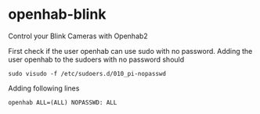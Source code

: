 # openhab-blink
Control your Blink Cameras with Openhab2

First check if the user openhab can use sudo with no password.
Adding the user openhab to the sudoers with no password should

```Shell
sudo visudo -f /etc/sudoers.d/010_pi-nopasswd
```
Adding following lines
```Shell
openhab ALL=(ALL) NOPASSWD: ALL
```
